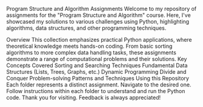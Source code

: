 Program Structure and Algorithm Assignments
Welcome to my repository of assignments for the "Program Structure and Algorithm" course. Here, I've showcased my solutions to various challenges using Python, highlighting algorithms, data structures, and other programming techniques.

Overview
This collection emphasizes practical Python applications, where theoretical knowledge meets hands-on coding.
From basic sorting algorithms to more complex data handling tasks, these assignments demonstrate a range of computational problems and their solutions.
Key Concepts Covered
Sorting and Searching Techniques
Fundamental Data Structures (Lists, Trees, Graphs, etc.)
Dynamic Programming
Divide and Conquer
Problem-solving Patterns and Techniques
Using this Repository
Each folder represents a distinct assignment. Navigate to the desired one.
Follow instructions within each folder to understand and run the Python code.
Thank you for visiting. Feedback is always appreciated!

